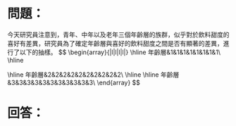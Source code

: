 # 問題：
今天研究員注意到，青年、中年以及老年三個年齡層的族群，似乎對於飲料甜度的喜好有差異，研究員為了確定年齡層與喜好的飲料甜度之間是否有顯著的差異，進行了以下的抽樣。
$$
\begin{array}{|l|l|l|l|}
\hline
年齡層&1&1&1&1&1&1&1&1\\
\hline

\hline
年齡層&2&2&2&2&2&2&2&2&2&2\\
\hline
\hline
年齡層&3&3&3&3&3&3&3&3&3&3&3\\
\end{array}
$$
# 回答：